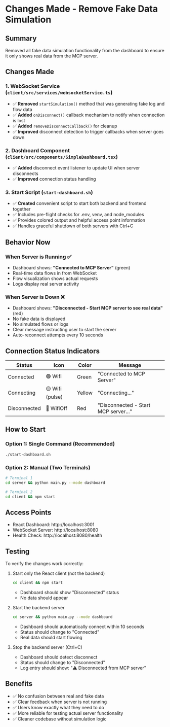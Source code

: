 # Changes Made - Remove Fake Data Simulation

## Summary
Removed all fake data simulation functionality from the dashboard to ensure it only shows real data from the MCP server.

## Changes Made

### 1. WebSocket Service (`client/src/services/websocketService.ts`)
- ✅ **Removed** `startSimulation()` method that was generating fake log and flow data
- ✅ **Added** `onDisconnect()` callback mechanism to notify when connection is lost
- ✅ **Added** `removeDisconnectCallback()` for cleanup
- ✅ **Improved** disconnect detection to trigger callbacks when server goes down

### 2. Dashboard Component (`client/src/components/SimpleDashboard.tsx`)
- ✅ **Added** disconnect event listener to update UI when server disconnects
- ✅ **Improved** connection status handling

### 3. Start Script (`start-dashboard.sh`)
- ✅ **Created** convenient script to start both backend and frontend together
- ✅ Includes pre-flight checks for .env, venv, and node_modules
- ✅ Provides colored output and helpful access point information
- ✅ Handles graceful shutdown of both servers with Ctrl+C

## Behavior Now

### When Server is Running ✅
- Dashboard shows: **"Connected to MCP Server"** (green)
- Real-time data flows in from WebSocket
- Flow visualization shows actual requests
- Logs display real server activity

### When Server is Down ❌  
- Dashboard shows: **"Disconnected - Start MCP server to see real data"** (red)
- No fake data is displayed
- No simulated flows or logs
- Clear message instructing user to start the server
- Auto-reconnect attempts every 10 seconds

## Connection Status Indicators

| Status | Icon | Color | Message |
|--------|------|-------|---------|
| Connected | 🟢 Wifi | Green | "Connected to MCP Server" |
| Connecting | 🟡 Wifi (pulse) | Yellow | "Connecting..." |
| Disconnected | 🔴 WifiOff | Red | "Disconnected - Start MCP server..." |

## How to Start

### Option 1: Single Command (Recommended)
```bash
./start-dashboard.sh
```

### Option 2: Manual (Two Terminals)
```bash
# Terminal 1
cd server && python main.py --mode dashboard

# Terminal 2  
cd client && npm start
```

## Access Points
- React Dashboard: http://localhost:3001
- WebSocket Server: http://localhost:8080
- Health Check: http://localhost:8080/health

## Testing
To verify the changes work correctly:

1. Start only the React client (not the backend)
   ```bash
   cd client && npm start
   ```
   - Dashboard should show "Disconnected" status
   - No data should appear

2. Start the backend server
   ```bash
   cd server && python main.py --mode dashboard
   ```
   - Dashboard should automatically connect within 10 seconds
   - Status should change to "Connected"
   - Real data should start flowing

3. Stop the backend server (Ctrl+C)
   - Dashboard should detect disconnect
   - Status should change to "Disconnected"
   - Log entry should show: "⚠️ Disconnected from MCP server"

## Benefits
- ✅ No confusion between real and fake data
- ✅ Clear feedback when server is not running
- ✅ Users know exactly what they need to do
- ✅ More reliable for testing actual server functionality
- ✅ Cleaner codebase without simulation logic
